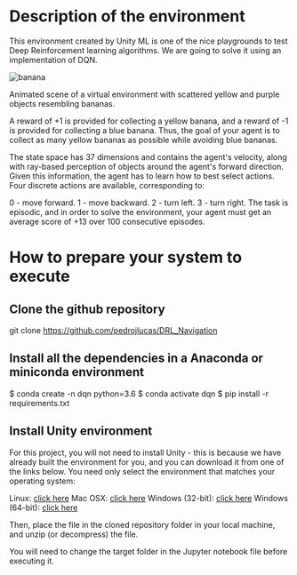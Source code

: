 # Description of the environment
This environment created by Unity ML is one of the nice playgrounds to test Deep Reinforcement learning algorithms. We are going to solve it using an implementation of DQN.

![banana](https://github.com/user-attachments/assets/0d857db8-e934-4967-ba42-725068c9ae50)

Animated scene of a virtual environment with scattered yellow and purple objects resembling bananas.

A reward of +1 is provided for collecting a yellow banana, and a reward of -1 is provided for collecting a blue banana. Thus, the goal of your agent is to collect as many yellow bananas as possible while avoiding blue bananas.

The state space has 37 dimensions and contains the agent's velocity, along with ray-based perception of objects around the agent's forward direction. Given this information, the agent has to learn how to best select actions. Four discrete actions are available, corresponding to:

0 - move forward.
1 - move backward.
2 - turn left.
3 - turn right.
The task is episodic, and in order to solve the environment, your agent must get an average score of +13 over 100 consecutive episodes.

# How to prepare your system to execute

## Clone the github repository

git clone https://github.com/pedrojlucas/DRL_Navigation

## Install all the dependencies in a Anaconda or miniconda environment

$ conda create -n dqn python=3.6
$ conda activate dqn
$ pip install -r requirements.txt

## Install Unity environment

For this project, you will not need to install Unity - this is because we have already built the environment for you, and you can download it from one of the links below. You need only select the environment that matches your operating system:

Linux: [click here](https://s3-us-west-1.amazonaws.com/udacity-drlnd/P1/Banana/Banana_Linux.zip)
Mac OSX: [click here](https://s3-us-west-1.amazonaws.com/udacity-drlnd/P1/Banana/Banana.app.zip)
Windows (32-bit): [click here](https://s3-us-west-1.amazonaws.com/udacity-drlnd/P1/Banana/Banana_Windows_x86.zip)
Windows (64-bit): [click here](https://s3-us-west-1.amazonaws.com/udacity-drlnd/P1/Banana/Banana_Windows_x86_64.zip)

Then, place the file in the cloned repository folder in your local machine, and unzip (or decompress) the file.

You will need to change the target folder in the Jupyter notebook file before executing it.
